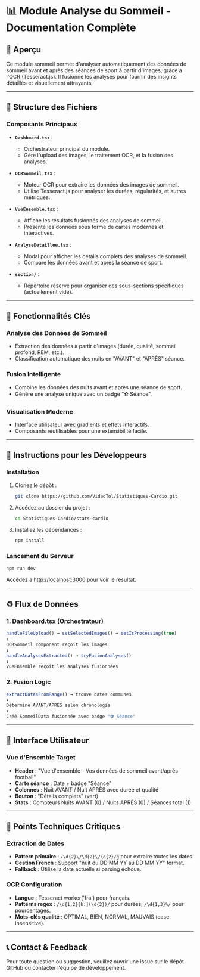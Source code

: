 # 📊 Module Analyse du Sommeil - Documentation Complète

## 🎯 Aperçu
Ce module sommeil permet d'analyser automatiquement des données de sommeil avant et après des séances de sport à partir d'images, grâce à l'OCR (Tesseract.js). Il fusionne les analyses pour fournir des insights détaillés et visuellement attrayants.

---

## 📂 Structure des Fichiers

### **Composants Principaux**

- **`Dashboard.tsx`** :
  - Orchestrateur principal du module.
  - Gère l'upload des images, le traitement OCR, et la fusion des analyses.

- **`OCRSommeil.tsx`** :
  - Moteur OCR pour extraire les données des images de sommeil.
  - Utilise Tesseract.js pour analyser les durées, régularités, et autres métriques.

- **`VueEnsemble.tsx`** :
  - Affiche les résultats fusionnés des analyses de sommeil.
  - Présente les données sous forme de cartes modernes et interactives.

- **`AnalyseDetaillee.tsx`** :
  - Modal pour afficher les détails complets des analyses de sommeil.
  - Compare les données avant et après la séance de sport.

- **`section/`** :
  - Répertoire réservé pour organiser des sous-sections spécifiques (actuellement vide).

---

## 🔬 Fonctionnalités Clés

### **Analyse des Données de Sommeil**
- Extraction des données à partir d'images (durée, qualité, sommeil profond, REM, etc.).
- Classification automatique des nuits en "AVANT" et "APRÈS" séance.

### **Fusion Intelligente**
- Combine les données des nuits avant et après une séance de sport.
- Génère une analyse unique avec un badge "⚽ Séance".

### **Visualisation Moderne**
- Interface utilisateur avec gradients et effets interactifs.
- Composants réutilisables pour une extensibilité facile.

---

## 🚀 Instructions pour les Développeurs

### **Installation**
1. Clonez le dépôt :
   ```bash
   git clone https://github.com/VidadTol/Statistiques-Cardio.git
   ```
2. Accédez au dossier du projet :
   ```bash
   cd Statistiques-Cardio/stats-cardio
   ```
3. Installez les dépendances :
   ```bash
   npm install
   ```

### **Lancement du Serveur**
```bash
npm run dev
```
Accédez à [http://localhost:3000](http://localhost:3000) pour voir le résultat.

---

## ⚙️ Flux de Données

### 1. Dashboard.tsx (Orchestrateur)
```javascript
handleFileUpload() → setSelectedImages() → setIsProcessing(true)
↓
OCRSommeil component reçoit les images
↓
handleAnalysesExtracted() → tryFusionAnalyses()
↓
VueEnsemble reçoit les analyses fusionnées
```

### 2. Fusion Logic
```javascript
extractDatesFromRange() → trouve dates communes
↓
Détermine AVANT/APRÈS selon chronologie
↓
Créé SommeilData fusionnée avec badge "⚽ Séance"
```

---

## 📱 Interface Utilisateur

### Vue d'Ensemble Target
- **Header** : "Vue d'ensemble - Vos données de sommeil avant/après football"
- **Carte séance** : Date + badge "Séance"
- **Colonnes** : Nuit AVANT / Nuit APRÈS avec durée et qualité
- **Bouton** : "Détails complets" (vert)
- **Stats** : Compteurs Nuits AVANT (0) / Nuits APRÈS (0) / Séances total (1)

---

## 🔧 Points Techniques Critiques

### Extraction de Dates
- **Pattern primaire** : `/\d{2}\/\d{2}\/\d{2}/g` pour extraire toutes les dates.
- **Gestion French** : Support "nuit du DD MM YY au DD MM YY" format.
- **Fallback** : Utilise la date actuelle si parsing échoue.

### OCR Configuration
- **Langue** : Tesseract worker('fra') pour français.
- **Patterns regex** : `/\d{1,2}[h:](\d{2})/` pour durées, `/\d{1,3}%/` pour pourcentages.
- **Mots-clés qualité** : OPTIMAL, BIEN, NORMAL, MAUVAIS (case insensitive).

---

## 📞 Contact & Feedback
Pour toute question ou suggestion, veuillez ouvrir une issue sur le dépôt GitHub ou contacter l'équipe de développement.